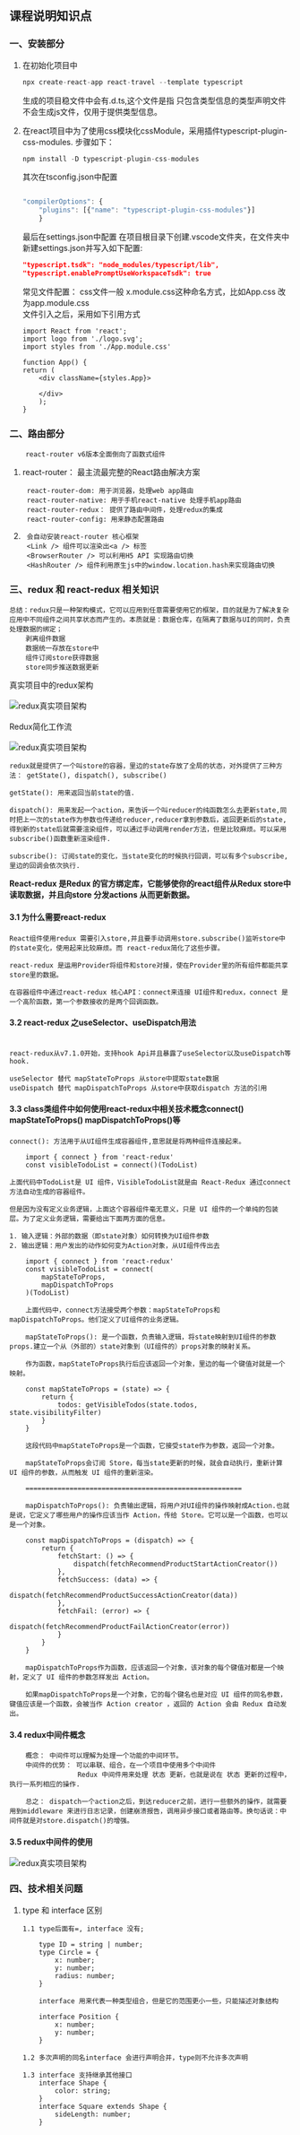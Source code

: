 ## 课程说明知识点

### 一、安装部分
1. 在初始化项目中
    ``` javascript
    npx create-react-app react-travel --template typescript
    ```
   生成的项目稳文件中会有.d.ts,这个文件是指 只包含类型信息的类型声明文件不会生成js文件，仅用于提供类型信息。

2. 在react项目中为了使用css模块化cssModule，采用插件typescript-plugin-css-modules. 
   步骤如下：
    ``` javascript
    npm install -D typescript-plugin-css-modules
    ```
    其次在tsconfig.json中配置
    ``` javascript
    
    "compilerOptions": {
        "plugins": [{"name": "typescript-plugin-css-modules"}]
        }
    
    ```
    最后在settings.json中配置
    在项目根目录下创建.vscode文件夹，在文件夹中新建settings.json并写入如下配置:
    ``` json
    "typescript.tsdk": "node_modules/typescript/lib",
    "typescript.enablePromptUseWorkspaceTsdk": true
    ```
    常见文件配置：
    css文件一般 x.module.css这种命名方式，比如App.css 改为app.module.css<br/>
    文件引入之后，采用如下引用方式

    ``` tsx
    import React from 'react';
    import logo from './logo.svg';
    import styles from './App.module.css'

    function App() {
    return (
        <div className={styles.App}>
        
        </div>
        );
    }

    ```
### 二、路由部分
``` tsx
    react-router v6版本全面倒向了函数式组件
```
1. react-router： 最主流最完整的React路由解决方案
   ``` tsx
    react-router-dom: 用于浏览器，处理web app路由
    react-router-native: 用于手机react-native 处理手机app路由
    react-router-redux： 提供了路由中间件，处理redux的集成
    react-router-config: 用来静态配置路由
   ```
2. ``` tsx 
    会自动安装react-router 核心框架
    <Link /> 组件可以渲染出<a /> 标签
    <BrowserRouter /> 可以利用H5 API 实现路由切换
    <HashRouter /> 组件利用原生js中的window.location.hash来实现路由切换
    ```
### 三、redux 和 react-redux 相关知识
``` tsx 
总结：redux只是一种架构模式，它可以应用到任意需要使用它的框架，目的就是为了解决复杂应用中不同组件之间共享状态而产生的。本质就是：数据仓库，在隔离了数据与UI的同时，负责处理数据的绑定；
    剥离组件数据
    数据统一存放在store中
    组件订阅store获得数据
    store同步推送数据更新
``` 
真实项目中的redux架构 <br><br>
![redux真实项目架构](src/assets/WX20230703-221243@2x.png "redux图片")<br>   
Redux简化工作流<br><br>
![redux真实项目架构](src/assets/WX20230704-102707@2x.png "redux图片")<br>
``` tsx
redux就是提供了一个叫store的容器，里边的state存放了全局的状态，对外提供了三种方法： getState(), dispatch(), subscribe()

getState(): 用来返回当前state的值.

dispatch(): 用来发起一个action，来告诉一个叫reducer的纯函数怎么去更新state,同时把上一次的state作为参数也传递给reducer,reducer拿到参数后，返回更新后的state,得到新的state后就需要渲染组件，可以通过手动调用render方法，但是比较麻烦。可以采用subscribe()函数重新渲染组件.

subscribe(): 订阅state的变化，当state变化的时候执行回调，可以有多个subscribe,里边的回调会依次执行.

```
<strong>React-redux 是Redux 的官方绑定库，它能够使你的react组件从Redux store中读取数据，并且向store 分发actions 从而更新数据。</strong><br>

#### 3.1 为什么需要react-redux <br/>
``` tsx 
React组件使用redux 需要引入store,并且要手动调用store.subscribe()监听store中的state变化，使用起来比较麻烦。而 react-redux简化了这些步骤。

react-redux 是运用Provider将组件和store对接，使在Provider里的所有组件都能共享store里的数据。

在容器组件中通过react-redux 核心API：connect来连接 UI组件和redux，connect 是一个高阶函数，第一个参数接收的是两个回调函数。

```
#### 3.2 react-redux 之useSelector、useDispatch用法<br/><br/>
``` tsx
react-redux从v7.1.0开始，支持hook Api并且暴露了useSelector以及useDispatch等hook.

useSelector 替代 mapStateToProps 从store中提取state数据
useDispatch 替代 mapDispatchToProps 从store中获取dispatch 方法的引用
```
#### 3.3 class类组件中如何使用react-redux中相关技术概念connect() mapStateToProps() mapDispatchToProps()等<br>
``` tsx
connect(): 方法用于从UI组件生成容器组件,意思就是将两种组件连接起来。

    import { connect } from 'react-redux'
    const visibleTodoList = connect()(TodoList)

上面代码中TodoList是 UI 组件，VisibleTodoList就是由 React-Redux 通过connect方法自动生成的容器组件。

但是因为没有定义业务逻辑，上面这个容器组件毫无意义，只是 UI 组件的一个单纯的包装层。为了定义业务逻辑，需要给出下面两方面的信息。

1. 输入逻辑：外部的数据（即state对象）如何转换为UI组件参数
2. 输出逻辑：用户发出的动作如何变为Action对象，从UI组件传出去

    import { connect } from 'react-redux'
    const visibleTodoList = connect(
        mapStateToProps,
        mapDispatchToProps
    )(TodoList)

    上面代码中，connect方法接受两个参数：mapStateToProps和mapDispatchToProps。他们定义了UI组件的业务逻辑。

    mapStateToProps(): 是一个函数，负责输入逻辑，将state映射到UI组件的参数props.建立一个从（外部的）state对象到（UI组件的）props对象的映射关系。

    作为函数，mapStateToProps执行后应该返回一个对象，里边的每一个键值对就是一个映射。

    const mapStateToProps = (state) => {
        return {
            todos: getVisibleTodos(state.todos, state.visibilityFilter)
        }
    }

    这段代码中mapStateToProps是一个函数，它接受state作为参数，返回一个对象。

    mapStateToProps会订阅 Store，每当state更新的时候，就会自动执行，重新计算 UI 组件的参数，从而触发 UI 组件的重新渲染。

    ======================================================

    mapDispatchToProps(): 负责输出逻辑，将用户对UI组件的操作映射成Action.也就是说，它定义了哪些用户的操作应该当作 Action，传给 Store。它可以是一个函数，也可以是一个对象。

    const mapDispatchToProps = (dispatch) => {
        return {
            fetchStart: () => {
                dispatch(fetchRecommendProductStartActionCreator())
            },
            fetchSuccess: (data) => {
                dispatch(fetchRecommendProductSuccessActionCreator(data))
            },
            fetchFail: (error) => {
                dispatch(fetchRecommendProductFailActionCreator(error))
            }
        }
    }

    mapDispatchToProps作为函数，应该返回一个对象，该对象的每个键值对都是一个映射，定义了 UI 组件的参数怎样发出 Action。

    如果mapDispatchToProps是一个对象，它的每个键名也是对应 UI 组件的同名参数，键值应该是一个函数，会被当作 Action creator ，返回的 Action 会由 Redux 自动发出。

```

#### 3.4 redux中间件概念
``` tsx 
    概念： 中间件可以理解为处理一个功能的中间环节。
    中间件的优势： 可以串联、组合，在一个项目中使用多个中间件
                 Redux 中间件用来处理 状态 更新，也就是说在 状态 更新的过程中，执行一系列相应的操作.

    总之： dispatch一个action之后，到达reducer之前，进行一些额外的操作，就需要用到middleware 来进行日志记录，创建崩溃报告，调用异步接口或者路由等。换句话说：中间件就是对store.dispatch()的增强。            
``` 
#### 3.5 redux中间件的使用
![redux真实项目架构](src/assets/WX20230708-102823@2x.png "redux图片")<br/>  


### 四、技术相关问题
1.  type 和 interface 区别<br/>
    ``` tsx 
    1.1 type后面有=, interface 没有;

        type ID = string | number;
        type Circle = {
            x: number;
            y: number;
            radius: number;
        }

        interface 用来代表一种类型组合，但是它的范围更小一些，只能描述对象结构

        interface Position {
            x: number;
            y: number;
        }
        
    1.2 多次声明的同名interface 会进行声明合并，type则不允许多次声明 
    
    1.3 interface 支持继承其他接口
        interface Shape {
            color: string;
        }
        interface Square extends Shape {
            sideLength: number;
        }
    ```
     
